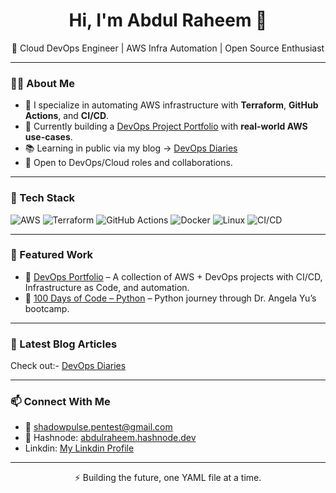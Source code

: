 <h1 align="center">Hi, I'm Abdul Raheem 👋</h1>
<p align="center">
  🚀 Cloud DevOps Engineer | AWS Infra Automation | Open Source Enthusiast
</p>

---

### 👨‍💻 About Me

- 🔧 I specialize in automating AWS infrastructure with **Terraform**, **GitHub Actions**, and **CI/CD**.
- 🎯 Currently building a [DevOps Project Portfolio](https://github.com/abdulraheem381/DevOps-portfolio) with **real-world AWS use-cases**.
- 📚 Learning in public via my blog → [DevOps Diaries](https://abdulraheem.hashnode.dev)
- 💼 Open to DevOps/Cloud roles and collaborations.

---

### 🧰 Tech Stack

![AWS](https://img.shields.io/badge/AWS-232F3E?style=flat&logo=amazon-aws&logoColor=white)
![Terraform](https://img.shields.io/badge/Terraform-7B42BC?style=flat&logo=terraform&logoColor=white)
![GitHub Actions](https://img.shields.io/badge/GitHub_Actions-2088FF?style=flat&logo=github-actions&logoColor=white)
![Docker](https://img.shields.io/badge/Docker-2496ED?style=flat&logo=docker&logoColor=white)
![Linux](https://img.shields.io/badge/Linux-FCC624?style=flat&logo=linux&logoColor=black)
![CI/CD](https://img.shields.io/badge/CI/CD-0A0A0A?style=flat&logo=git&logoColor=white)

---

### 📌 Featured Work

- 📂 [DevOps Portfolio](https://github.com/abdulraheem381/DevOps-portfolio) – A collection of AWS + DevOps projects with CI/CD, Infrastructure as Code, and automation.
- 🐍 [100 Days of Code – Python](https://github.com/abdulraheem381/100-days-of-code-python) – Python journey through Dr. Angela Yu’s bootcamp.

---

### 📝 Latest Blog Articles

Check out:- [DevOps Diaries](https://abdulraheem.hashnode.dev)

---

### 📫 Connect With Me

- 📧 shadowpulse.pentest@gmail.com  
- 🧠 Hashnode: [abdulraheem.hashnode.dev](https://abdulraheem.hashnode.dev)
- Linkdin: [My Linkdin Profile](inkedin.com/in/abdul-raheem-devops)

---

<p align="center">
  ⚡ Building the future, one YAML file at a time.
</p>
